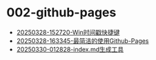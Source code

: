 # 002-github-pages
 - [20250328-152720-Win时间戳快捷键](20250328-152720-Win时间戳快捷键) 
 - [20250328-163345-最简洁的使用Github-Pages](20250328-163345-最简洁的使用Github-Pages) 
 - [20250330-012828-index.md生成工具](20250330-012828-index.md生成工具) 
